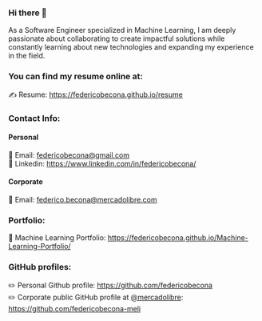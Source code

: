 ### Hi there 👋

As a Software Engineer specialized in Machine Learning, I am deeply passionate about collaborating to create impactful solutions while constantly learning about new technologies and expanding my experience in the field.

### You can find my resume online at:
:writing_hand: Resume: https://federicobecona.github.io/resume

### Contact Info:
#### Personal
:email: Email: federicobecona@gmail.com  
:bust_in_silhouette: Linkedin: https://www.linkedin.com/in/federicobecona/
#### Corporate
:email: Email: federico.becona@mercadolibre.com

### Portfolio:
:book: Machine Learning Portfolio: https://federicobecona.github.io/Machine-Learning-Portfolio/  

### GitHub profiles:
:pencil2: Personal Github profile: https://github.com/federicobecona  
:pencil2: Corporate public GitHub profile at [@mercadolibre](https://mercadolibre.com/): https://github.com/federicobecona-meli

<!--
**federicobecona/federicobecona** is a ✨ _special_ ✨ repository because its `README.md` (this file) appears on your GitHub profile.

Here are some ideas to get you started:

- 🔭 I’m currently working on ...
- 🌱 I’m currently learning ...
- 👯 I’m looking to collaborate on ...
- 🤔 I’m looking for help with ...
- 💬 Ask me about ...
- 📫 How to reach me: ...
- 😄 Pronouns: ...
- ⚡ Fun fact: ...
-->
